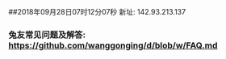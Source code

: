 ##2018年09月28日07时12分07秒 新址: 142.93.213.137
### 兔友常见问题及解答: https://github.com/wanggonging/d/blob/w/FAQ.md
